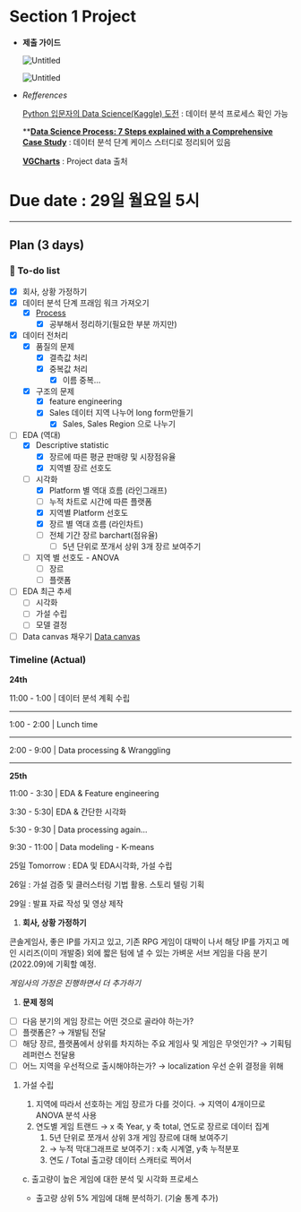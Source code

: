 # Section 1 Project

- **제출 가이드**
    
    ![Untitled](Section%201%20Project%20d9afbc3879e84051975966617bf21b0b/Untitled.png)
    
    ![Untitled](Section%201%20Project%20d9afbc3879e84051975966617bf21b0b/Untitled%201.png)
    
- *Refferences*
    
    [Python 입문자의 Data Science(Kaggle) 도전](https://www.slideshare.net/ParkMijeong/pycon-korea-2017-python-data-sciencekaggle) : 데이터 분석 프로세스 확인 가능
    
    ****[Data Science Process: 7 Steps explained with a Comprehensive Case Study](https://www.embedded-robotics.com/data-science-process/#data-science-process-a-step-by-step-approach)** : 데이터 분석 단계 케이스 스터디로 정리되어 있음
    
    **[VGCharts](https://www.vgchartz.com/)** : Project data 출처
    

# Due date : 29일 월요일 5시

---

## Plan (3 days)

### 📌 To-do list

- [x]  회사, 상황 가정하기
- [x]  데이터 분석 단계 프래임 워크 가져오기
    - [x]  [Process](https://www.embedded-robotics.com/data-science-process/#data-science-process-a-step-by-step-approach)
        - [x]  공부해서 정리하기(필요한 부분 까지만)
- [x]  데이터 전처리
    - [x]  품질의 문제
        - [x]  결측값 처리
        - [x]  중복값 처리
            - [x]  이름 중복…
    - [x]  구조의 문제
        - [x]  feature engineering
        - [x]  Sales 데이터 지역 나누어 long form만들기
            - [x]  Sales, Sales Region 으로 나누기
- [ ]  EDA (역대)
    - [x]  Descriptive statistic
        - [x]  장르에 따른 평균 판매량 및 시장점유율
        - [x]  지역별 장르 선호도
    - [ ]  시각화
        - [x]  Platform 별 역대 흐름 (라인그래프)
        - [ ]  누적 차트로 시간에 따른 플랫폼
        - [x]  지역별 Platform 선호도
        - [x]  장르 별 역대 흐름 (라인차트)
        - [ ]  전체 기간 장르 barchart(점유율)
            - [ ]  5년 단위로 쪼개서 상위 3개 장르 보여주기
    - [ ]  지역 별 선호도 - ANOVA
        - [ ]  장르
        - [ ]  플랫폼
- [ ]  EDA 최근 추세
    - [ ]  시각화
    - [ ]  가설 수립
    - [ ]  모델 결정

- [ ]  Data canvas 채우기 [Data canvas](https://www.notion.so/Data-canvas-70b615c762f2443bb897a5357a287a0b)

### Timeline (Actual)

**24th**

11:00 - 1:00 | 데이터 분석 계획 수립

---

1:00 - 2:00 | Lunch time

---

2:00 - 9:00 | Data processing & Wranggling

---

**25th**

11:00 - 3:30 | EDA & Feature engineering

3:30 - 5:30| EDA & 간단한 시각화

5:30 - 9:30 | Data processing again…

9:30 - 11:00 | Data modeling - K-means

25일 Tomorrow : EDA 및 EDA시각화, 가설 수립

26일 : 가설 검증 및 클러스터링 기법 활용. 스토리 텔링 기획

29일 : 발표 자료 작성 및 영상 제작

1. **회사, 상황 가정하기**

콘솔게임사, 좋은 IP를 가지고 있고, 기존 RPG 게임이 대박이 나서 해당 IP를 가지고 메인 시리즈(이미 개발중) 외에 짧은 텀에 낼 수 있는 가벼운 서브 게임을 다음 분기(2022.09)에 기획할 예정. 

*게임사의 가정은 진행하면서 더 추가하기*

1. **문제 정의**
- [ ]  다음 분기의 게임 장르는 어떤 것으로 골라야 하는가?
- [ ]  플랫폼은? → 개발팀 전달
- [ ]  해당 장르, 플랫폼에서 상위를 차지하는 주요 게임사 및 게임은 무엇인가? → 기획팀 레퍼런스 전달용
- [ ]  어느 지역을 우선적으로 출시해야하는가? → localization 우선 순위 결정을 위해

1. 가설 수립
    1. 지역에 따라서 선호하는 게임 장르가 다를 것이다. → 지역이 4개이므로 ANOVA 분석 사용
    2. 연도별 게임 트랜드 → x 축 Year, y 축 total, 연도로 장르로 데이터 집계
        1. 5년 단위로 쪼개서 상위 3개 게임 장르에 대해 보여주기 
        2. → 누적 막대그래프로 보여주기 : x축 시계열, y축 누적분포
        3. 연도 / Total 출고량 데이터 스캐터로 찍어서 
    
    c. 출고량이 높은 게임에 대한 분석 및 시각화 프로세스
    
    - 출고량 상위 5% 게임에 대해 분석하기. (기술 통계 추가)